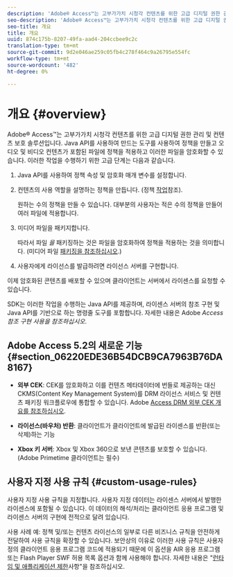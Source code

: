 ```yaml
---
description: 'Adobe® Access™는 고부가가치 시청각 컨텐츠를 위한 고급 디지털 권한 관리 및 컨텐츠 보호 솔루션입니다. Java API를 사용하여 만드는 도구를 사용하여 정책을 만들고 오디오 및 비디오 컨텐츠가 포함된 파일에 정책을 적용하고 이러한 파일을 암호화할 수 있습니다. 이러한 작업을 수행하기 위한 고급 단계는 다음과 같습니다. '
seo-description: 'Adobe® Access™는 고부가가치 시청각 컨텐츠를 위한 고급 디지털 권한 관리 및 컨텐츠 보호 솔루션입니다. Java API를 사용하여 만드는 도구를 사용하여 정책을 만들고 오디오 및 비디오 컨텐츠가 포함된 파일에 정책을 적용하고 이러한 파일을 암호화할 수 있습니다. 이러한 작업을 수행하기 위한 고급 단계는 다음과 같습니다. '
seo-title: 개요
title: 개요
uuid: 874c175b-8207-49fa-aad4-204ccbee9c2c
translation-type: tm+mt
source-git-commit: 9d2e046ae259c05fb4c278f464c9a26795e554fc
workflow-type: tm+mt
source-wordcount: '482'
ht-degree: 0%

---
```



# 개요 {#overview}

Adobe® Access™는 고부가가치 시청각 컨텐츠를 위한 고급 디지털 권한 관리 및 컨텐츠 보호 솔루션입니다. Java API를 사용하여 만드는 도구를 사용하여 정책을 만들고 오디오 및 비디오 컨텐츠가 포함된 파일에 정책을 적용하고 이러한 파일을 암호화할 수 있습니다. 이러한 작업을 수행하기 위한 고급 단계는 다음과 같습니다.

1. Java API를 사용하여 정책 속성 및 암호화 매개 변수를 설정합니다.
1. 컨텐츠의 사용 역할을 설명하는 정책을 만듭니다. (정책 [작업](../../aaxs-protecting-content/content-working-with-policies/content-working-with-policies-overview.md)참조).

   원하는 수의 정책을 만들 수 있습니다. 대부분의 사용자는 적은 수의 정책을 만들어 여러 파일에 적용합니다.

1. 미디어 파일을 패키지합니다.

   따라서 파일 *을* 패키징하는 것은 파일을 암호화하여 정책을 적용하는 것을 의미합니다. (미디어 파일 [패키징을 참조하십시오](../../aaxs-protecting-content/content-packaging-media-files/content-packaging-media-files-overview.md).)

1. 사용자에게 라이선스를 발급하려면 라이선스 서버를 구현합니다.

이제 암호화된 콘텐츠를 배포할 수 있으며 클라이언트는 서버에서 라이센스를 요청할 수 있습니다.

SDK는 이러한 작업을 수행하는 Java API를 제공하며, 라이센스 서버의 참조 구현 및 Java API를 기반으로 하는 명령줄 도구를 포함합니다. 자세한 내용은 Adobe *Access 참조 구현 사용을 참조하십시오*.

## Adobe Access 5.2의 새로운 기능 {#section_06220EDE36B54DCB9CA7963B76DA8167}

* **외부 CEK**: CEK를 암호화하고 이를 컨텐츠 메타데이터에 번들로 제공하는 대신 CKMS(Content Key Management System)를 DRM 라이선스 서비스 및 컨텐츠 패키징 워크플로우에 통합할 수 있습니다. Adobe [Access DRM 외부 CEK 개요를 참조하십시오](../../aaxs-drm-xkey-mgmt/aaxs-drm-using-external-cek-overview.md).

* **라이선스(바우처) 반환**: 클라이언트가 클라이언트에 발급된 라이센스를 반환(또는 삭제)하는 기능
* **Xbox 키 서버**: Xbox 및 Xbox 360으로 보낸 콘텐츠를 보호할 수 있습니다. (Adobe Primetime 클라이언트는 필수)

## 사용자 지정 사용 규칙 {#custom-usage-rules}

사용자 지정 사용 규칙을 지정합니다. 사용자 지정 데이터는 라이센스 서버에서 발행한 라이센스에 포함될 수 있습니다. 이 데이터의 해석/처리는 클라이언트 응용 프로그램 및 라이센스 서버의 구현에 전적으로 달려 있습니다.

사용 사례 예: 정책 및/또는 컨텐츠 라이선스의 일부로 다른 비즈니스 규칙을 안전하게 전달하여 사용 규칙을 확장할 수 있습니다. 보안상의 이유로 이러한 사용 규칙은 사용자 정의 클라이언트 응용 프로그램 코드에 적용되기 때문에 이 옵션을 AIR 응용 프로그램 또는 Flash Player SWF 허용 목록 옵션과 함께 사용해야 합니다. 자세한 내용은 &quot;[런타임 및 애플리케이션 제한](../../aaxs-protecting-content/content-introduction/content-usage-rules/content-runtime-application-restrictions/content-allowlist-air.md)사항&quot;을 참조하십시오.
